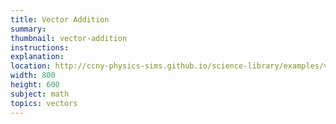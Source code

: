 ```yaml
---
title: Vector Addition
summary:
thumbnail: vector-addition
instructions:
explanation:
location: http://ccny-physics-sims.github.io/science-library/examples/vector-addition/
width: 800
height: 600
subject: math
topics: vectors
---
```

